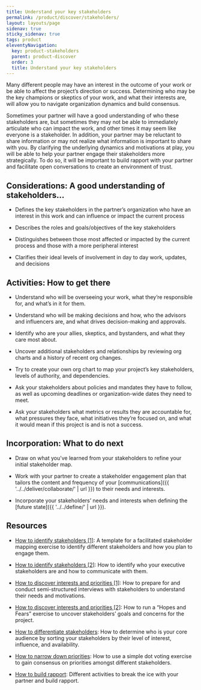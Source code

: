 ```yaml
---
title: Understand your key stakeholders
permalink: /product/discover/stakeholders/
layout: layouts/page
sidenav: true
sticky_sidenav: true
tags: product
eleventyNavigation:
  key: product-stakeholders
  parent: product-discover
  order: 3
  title: Understand your key stakeholders
---
```


Many different people may have an interest in the outcome of your work or be able to affect the project’s direction or success. Determining who may be the key champions or skeptics of your work, and what their interests are, will allow you to navigate organization dynamics and build consensus.

Sometimes your partner will have a good understanding of who these stakeholders are, but sometimes they may not be able to immediately articulate who can impact the work, and other times it may seem like everyone is a stakeholder. In addition, your partner may be reluctant to share information or may not realize what information is important to share with you. By clarifying the underlying dynamics and motivations at play, you will be able to help your partner engage their stakeholders more strategically. To do so, it will be important to build rapport with your partner and facilitate open conversations to create an environment of trust.

## Considerations: A good understanding of stakeholders…

- Defines the key stakeholders in the partner’s organization who have an interest in this work and can influence or impact the current process

- Describes the roles and goals/objectives of the key stakeholders

- Distinguishes between those most affected or impacted by the current process and those with a more peripheral interest

- Clarifies their ideal levels of involvement in day to day work, updates, and decisions

## Activities: How to get there

- Understand who will be overseeing your work, what they’re responsible for, and what’s in it for them.

- Understand who will be making decisions and how, who the advisors and influencers are, and what drives decision-making and approvals.

- Identify who are your allies, skeptics, and bystanders, and what they care most about.

- Uncover additional stakeholders and relationships by reviewing org charts and a history of recent org changes.

- Try to create your own org chart to map your project’s key stakeholders, levels of authority, and dependencies.

- Ask your stakeholders about policies and mandates they have to follow, as well as upcoming deadlines or organization-wide dates they need to meet.

- Ask your stakeholders what metrics or results they are accountable for, what pressures they face, what initiatives they’re focused on, and what it would mean if this project is and is not a success.

## Incorporation: What to do next

- Draw on what you’ve learned from your stakeholders to refine your initial stakeholder map.

- Work with your partner to create a stakeholder engagement plan that tailors the content and frequency of your [communications]({{ '../../deliver/collaborate/' | url }}) to their needs and interests.

- Incorporate your stakeholders’ needs and interests when defining the [future state]({{ '../../define/' | url }}).

## Resources

- <a href="https://www.figma.com/board/yRfsSg0ZDf1WjFMKuE1pO5/TEMPLATE-Stakeholder-mapping_2025-01-14_20-32-47?t=pURnUDyevaoTeJmm-0" class="private-link">How to identify stakeholders [1]</a>: A template for a facilitated stakeholder mapping exercise to identify different stakeholders and how you plan to engage them.

- [How to identify stakeholders [2]](https://docs.google.com/presentation/d/10x0Lk9FywbNDL8_hGfeNqGfL3yJMhO8S79-F4tanB3w/edit#slide=id.p): How to identify who your executive stakeholders are and how to communicate with them.

- [How to discover interests and priorities [1]](https://guides.18f.gov/methods/discover/stakeholder-and-user-interviews/): How to prepare for and conduct semi-structured interviews with stakeholders to understand their needs and motivations.

- [How to discover interests and priorities [2]](https://guides.18f.gov/methods/discover/hopes-and-fears/): How to run a “Hopes and Fears” exercise to uncover stakeholders’ goals and concerns for the project.

- [How to differentiate stakeholders](https://docs.google.com/presentation/d/1W-unkKmPbbpPCcV1CNOOl1TIQXpvvFJwg2fnITi_1lQ/edit#slide=id.g418759d6f2_0_1334): How to determine who is your core audience by sorting your stakeholders by their level of interest, influence, and availability.

- [How to narrow down priorities](https://guides.18f.gov/methods/discover/dot-voting/): How to use a simple dot voting exercise to gain consensus on priorities amongst different stakeholders.

- [How to build rapport](https://drive.google.com/drive/folders/0B5GqxshfZoAVdXVtY1gyQWJOOEk): Different activities to break the ice with your partner and build rapport.
